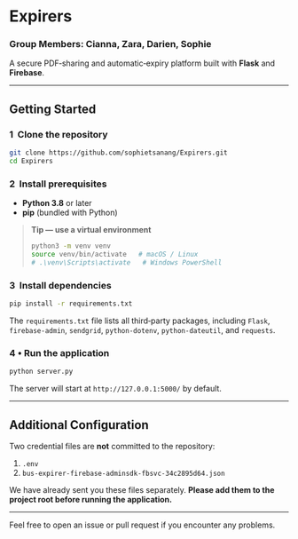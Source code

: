 # Expirers
### Group Members: Cianna, Zara, Darien, Sophie 

A secure PDF‑sharing and automatic‑expiry platform built with **Flask** and **Firebase**.

---

## Getting Started

### 1  Clone the repository
```bash
git clone https://github.com/sophietsanang/Expirers.git
cd Expirers
```

### 2  Install prerequisites
* **Python 3.8** or later
* **pip** (bundled with Python)

> **Tip — use a virtual environment**
> ```bash
> python3 -m venv venv
> source venv/bin/activate   # macOS / Linux
> # .\venv\Scripts\activate   # Windows PowerShell
> ```

### 3  Install dependencies
```bash
pip install -r requirements.txt
```
The `requirements.txt` file lists all third‑party packages, including `Flask`, `firebase‑admin`, `sendgrid`, `python‑dotenv`, `python‑dateutil`, and `requests`.

### 4 • Run the application
```bash
python server.py
```
The server will start at `http://127.0.0.1:5000/` by default.

---

## Additional Configuration
Two credential files are **not** committed to the repository:

1. `.env`
2. `bus-expirer-firebase-adminsdk-fbsvc-34c2895d64.json`

We have already sent you these files separately. **Please add them to the project root before running the application.**

---

Feel free to open an issue or pull request if you encounter any problems. 
